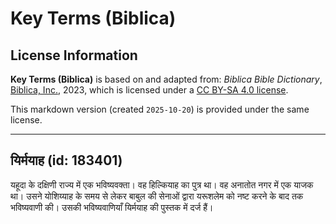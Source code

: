 # Key Terms (Biblica)

## License Information

**Key Terms (Biblica)** is based on and adapted from: _Biblica Bible Dictionary_, [Biblica, Inc.](https://www.biblica.com/), 2023, which is licensed under a [CC BY-SA 4.0 license](https://creativecommons.org/licenses/by-sa/4.0/legalcode.en).

This markdown version (created `2025-10-20`) is provided under the same license.



--------------------------------

## यिर्मयाह (id: 183401)

यहूदा के दक्षिणी राज्य में एक भविष्यवक्ता। वह हिल्कियाह का पुत्र था। वह अनातोत नगर में एक याजक था। उसने योशिय्याह के समय से लेकर बाबुल की सेनाओं द्वारा यरूशलेम को नष्ट करने के बाद तक भविष्यवाणी की। उसकी भविष्यवाणियाँ यिर्मयाह की पुस्तक में दर्ज हैं।


